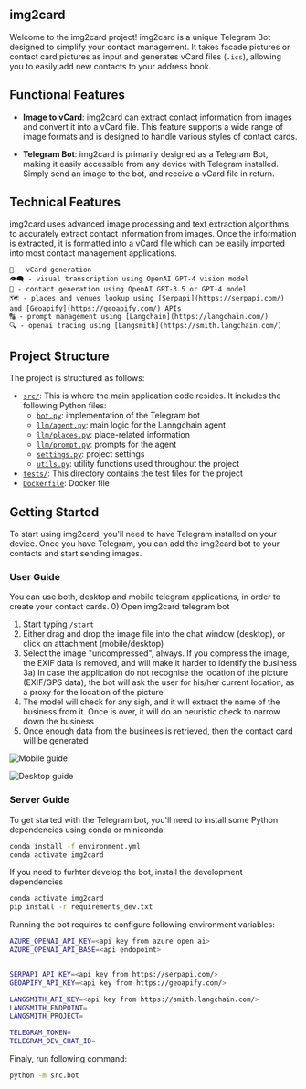## img2card

Welcome to the img2card project! img2card is a unique Telegram Bot designed to simplify your contact management. It takes facade pictures or contact card pictures as input and generates vCard files (`.ics`), allowing you to easily add new contacts to your address book.

## Functional Features
* **Image to vCard**: img2card can extract contact information from images and convert it into a vCard file. This feature supports a wide range of image formats and is designed to handle various styles of contact cards.

* **Telegram Bot**: img2card is primarily designed as a Telegram Bot, making it easily accessible from any device with Telegram installed. Simply send an image to the bot, and receive a vCard file in return.

## Technical Features
img2card uses advanced image processing and text extraction algorithms to accurately extract contact information from images. Once the information is extracted, it is formatted into a vCard file which can be easily imported into most contact management applications.

```
📇 - vCard generation
👁️‍🗨️ - visual transcription using OpenAI GPT-4 vision model
🤖 - contact generation using OpenAI GPT-3.5 or GPT-4 model
🗺️ - places and venues lookup using [Serpapi](https://serpapi.com/) and [Geoapify](https://geoapify.com/) APIs
🔠 - prompt management using [Langchain](https://langchain.com/)
🔍 - openai tracing using [Langsmith](https://smith.langchain.com/)
```

## Project Structure

The project is structured as follows:

- [`src/`]("src/"): This is where the main application code resides. It includes the following Python files:
  - [`bot.py`]("src/bot.py"): implementation of the Telegram bot
  - [`llm/agent.py`]("src/llm/agent.py"): main logic for the Lanngchain agent
  - [`llm/places.py`]("src/llm/places.py"): place-related information
  - [`llm/prompt.py`]("src/llm/prompt.py"): prompts for the agent
  - [`settings.py`]("src/settings.py"): project settings
  - [`utils.py`]("src/utils.py"): utility functions used throughout the project
- [`tests/`]("tests/"): This directory contains the test files for the project
- [`Dockerfile`](Dockerfile): Docker file


## Getting Started
To start using img2card, you'll need to have Telegram installed on your device. Once you have Telegram, you can add the img2card bot to your contacts and start sending images.

### User Guide
You can use both, desktop and mobile telegram applications, in order to create your contact cards.
0) Open img2card telegram bot
1) Start typing `/start`
2) Either drag and drop the image file into the chat window (desktop), or click on attachment (mobile/desktop)
3) Select the image "uncompressed", always. If you compress the image, the EXIF data is removed, and will make it harder to identify the business
3a) In case the application do not recognise the location of the picture (EXIF/GPS data), the bot will ask the user for his/her current location, as a proxy for the location of the picture
5) The model will check for any sigh, and it will extract the name of the business from it. Once is over, it will do an heuristic check to narrow down the business
6) Once enough data from the businees is retrieved, then the contact card will be generated

![Mobile guide](https://github.com/franperezlopez/img2card/assets/1222398/14f02f62-8d15-408f-9362-6bac1f88bf4d)

![Desktop guide](https://github.com/franperezlopez/img2card/assets/1222398/0b9d24ec-5994-463d-b185-cd98bbf045c4)

### Server Guide

To get started with the Telegram bot, you'll need to install some Python dependencies using conda or miniconda:

```sh
conda install -f environment.yml
conda activate img2card
```

If you need to furhter develop the bot, install the development dependencies
```sh
conda activate img2card
pip install -r requirements_dev.txt
```

Running the bot requires to configure following environment variables:

```sh
AZURE_OPENAI_API_KEY=<api key from azure open ai>
AZURE_OPENAI_API_BASE=<api endopoint>


SERPAPI_API_KEY=<api key from https://serpapi.com/>
GEOAPIFY_API_KEY=<api key from https://geoapify.com/>

LANGSMITH_API_KEY=<api key from https://smith.langchain.com/>
LANGSMITH_ENDPOINT=
LANGSMITH_PROJECT=

TELEGRAM_TOKEN=
TELEGRAM_DEV_CHAT_ID=
```

Finaly, run following command:
```sh
python -m src.bot
```
